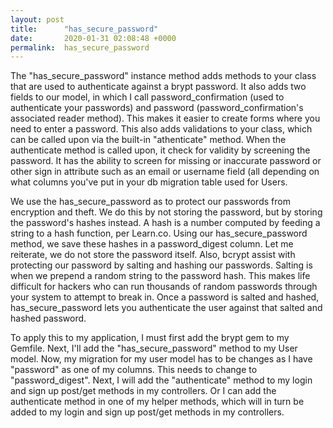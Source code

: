 ```yaml
---
layout: post
title:      "has_secure_password"
date:       2020-01-31 02:08:48 +0000
permalink:  has_secure_password
---
```



The "has_secure_password" instance method adds methods to your class that are used to authenticate against a brypt password. It also adds two fields to our model, in which I call password_confirmation (used to authenticate your passwords) and password (password_confirmation's associated reader method). This makes it easier to create forms where you need to enter a password. This also adds validations to your class, which can be called upon via the built-in "athenticate" method. When the authenticate method is called upon, it check for validity by screening the password. It has the ability to screen for missing or inaccurate password or other sign in attribute such as an email or username field (all depending on what columns you've put in your db migration table used for Users.

We use the has_secure_password as to protect our passwords from encryption and theft. We do this by not storing the password, but by storing the password's hashes instead. A hash is a number computed by feeding a string to a hash function, per Learn.co. Using our has_secure_password method, we save these hashes in a password_digest column. Let me reiterate, we do not store the password itself. Also, bcrypt assist with protecting our password by salting and hashing our passwords. Salting is when we prepend a random string to the password hash. This makes life difficult for hackers who can run thousands of random passwords through your system to attempt to break in. Once a password is salted and hashed, has_secure_password lets you authenticate the user against that salted and hashed password.

To apply this to my application, I must first add the brypt gem to my Gemfile. Next, I'll add the "has_secure_password" method to my User model. Now, my migration for my user model has to be changes as I have "password" as one of my columns. This needs to change to "password_digest". Next, I will add the "authenticate" method to my login and sign up post/get methods in my controllers. Or I can add the authenticate method in one of my helper methods, which will in turn be added to my login and sign up post/get methods in my controllers.

